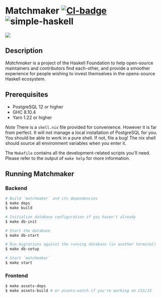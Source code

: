 # Matchmaker [![CI-badge][CI-badge]][CI-url] ![simple-haskell][simple-haskell]

<img src="./resources/matchmaker-frontpage.png">

## Description

*Matchmaker* is a project of the Haskell Foundation to help open-source maintainers and contributors find each-other,
and provide a smoother experience for people wishing to invest themselves in the opens-source Haskell ecosystem.

## Prerequisites

* PostgreSQL 12 or higher
* GHC 8.10.4
* Yarn 1.22 or higher

*Note*
There is a `shell.nix` file provided for convenience. However it is far from perfect.
It will not manage a local installation of PostgreSQL for you.
You should be able to work in a pure shell. If not, file a bug!
The nix shell should source all environment variables when you enter it.

The `Makefile` contains all the development-related scripts you'll need. Please
refer to the output of `make help` for more information.

## Running Matchmaker

### Backend

```bash
# Build `matchmaker` and its dependencies
$ make deps
$ make build

# Initialize database configuration if you haven't already
$ make db-init

# Start the database
$ make db-start

# Run migrations against the running database (in another terminal)
$ make db-setup

# Start `matchmaker`
$ make start
```

### Frontend

```bash
$ make assets-deps
$ make assets-build # or assets-watch if you're working on CSS/JS
```

[simple-haskell]: https://img.shields.io/badge/Simple-Haskell-purple?style=flat-square
[CI-badge]: https://img.shields.io/github/workflow/status/haskellfoundation/matchmaker/CI?style=flat-square
[CI-url]: https://github.com/haskellfoundation/matchmaker/actions
